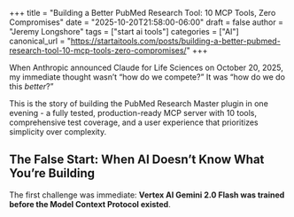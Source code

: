 +++
title = "Building a Better PubMed Research Tool: 10 MCP Tools, Zero Compromises"
date = "2025-10-20T21:58:00-06:00"
draft = false
author = "Jeremy Longshore"
tags = ["start ai tools"]
categories = ["AI"]
canonical_url = "https://startaitools.com/posts/building-a-better-pubmed-research-tool-10-mcp-tools-zero-compromises/"
+++

<p>When Anthropic announced Claude for Life Sciences on October 20, 2025, my immediate thought wasn’t “how do we compete?” It was “how do we do this <em>better</em>?”</p>
<p>This is the story of building the PubMed Research Master plugin in one evening - a fully tested, production-ready MCP server with 10 tools, comprehensive test coverage, and a user experience that prioritizes simplicity over complexity.</p>
<h2 id="the-false-start-when-ai-doesnt-know-what-youre-building">The False Start: When AI Doesn’t Know What You’re Building</h2>
<p>The first challenge was immediate: <strong>Vertex AI Gemini 2.0 Flash was trained before the Model Context Protocol existed</strong>.</p>
